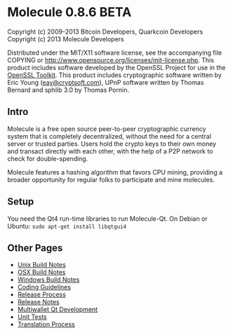 Molecule 0.8.6 BETA
====================

Copyright (c) 2009-2013 Bitcoin Developers, Quarkcoin Developers
Copyright (c) 2013 Molecule Developers

Distributed under the MIT/X11 software license, see the accompanying
file COPYING or http://www.opensource.org/licenses/mit-license.php.
This product includes software developed by the OpenSSL Project for use in the [OpenSSL Toolkit](http://www.openssl.org/). This product includes
cryptographic software written by Eric Young ([eay@cryptsoft.com](mailto:eay@cryptsoft.com)), UPnP software written by Thomas Bernard and
sphlib 3.0 by Thomas Pornin.


Intro
---------------------
Molecule is a free open source peer-to-peer cryptographic currency system that is completely decentralized, without the need for a central server or trusted parties.  Users hold the crypto keys to their own money and transact directly with each other, with the help of a P2P network to check for double-spending.

Molecule features a hashing algorithm that favors CPU mining, providing a broader opportunity for regular folks to participate and mine molecules.


Setup
---------------------
You need the Qt4 run-time libraries to run Molecule-Qt. On Debian or Ubuntu:
	`sudo apt-get install libqtgui4`


Other Pages
---------------------
- [Unix Build Notes](build-unix.md)
- [OSX Build Notes](build-osx.md)
- [Windows Build Notes](build-msw.md)
- [Coding Guidelines](coding.md)
- [Release Process](release-process.md)
- [Release Notes](release-notes.md)
- [Multiwallet Qt Development](multiwallet-qt.md)
- [Unit Tests](unit-tests.md)
- [Translation Process](translation_process.md)
